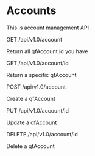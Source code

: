 # Accounts

This is account management API



GET /api/v1.0/account

Return all qfAccount id you have



GET /api/v1.0/account/id

Return a specific qfAccount



POST /api/v1.0/account

Create a qfAccount



PUT /api/v1.0/account/id

Update a qfAccount



DELETE /api/v1.0/account/id

Delete a qfAccount

